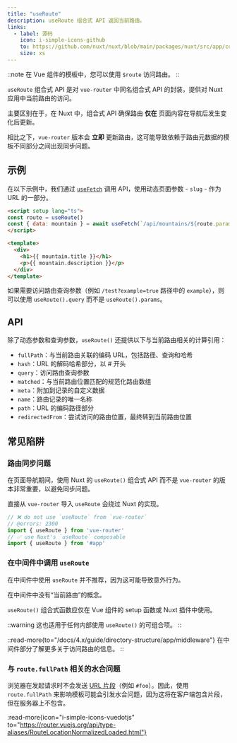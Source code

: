 ```yaml
---
title: "useRoute"
description: useRoute 组合式 API 返回当前路由。
links:
  - label: 源码
    icon: i-simple-icons-github
    to: https://github.com/nuxt/nuxt/blob/main/packages/nuxt/src/app/composables/router.ts
    size: xs
---
```


::note
在 Vue 组件的模板中，您可以使用 `$route` 访问路由。
::

`useRoute` 组合式 API 是对 `vue-router` 中同名组合式 API 的封装，提供对 Nuxt 应用中当前路由的访问。

主要区别在于，在 Nuxt 中，组合式 API 确保路由 **仅在** 页面内容在导航后发生变化后更新。

相比之下，`vue-router` 版本会 **立即** 更新路由，这可能导致依赖于路由元数据的模板不同部分之间出现同步问题。

## 示例

在以下示例中，我们通过 [`useFetch`](/docs/api/composables/use-fetch) 调用 API，使用动态页面参数 - `slug` - 作为 URL 的一部分。

```html [~/pages/[slug\\].vue]
<script setup lang="ts">
const route = useRoute()
const { data: mountain } = await useFetch(`/api/mountains/${route.params.slug}`)
</script>

<template>
  <div>
    <h1>{{ mountain.title }}</h1>
    <p>{{ mountain.description }}</p>
  </div>
</template>
```

如果需要访问路由查询参数（例如 `/test?example=true` 路径中的 `example`），则可以使用 `useRoute().query` 而不是 `useRoute().params`。

## API

除了动态参数和查询参数，`useRoute()` 还提供以下与当前路由相关的计算引用：

- `fullPath`：与当前路由关联的编码 URL，包括路径、查询和哈希
- `hash`：URL 的解码哈希部分，以 # 开头
- `query`：访问路由查询参数
- `matched`：与当前路由位置匹配的规范化路由数组
- `meta`：附加到记录的自定义数据
- `name`：路由记录的唯一名称
- `path`：URL 的编码路径部分
- `redirectedFrom`：尝试访问的路由位置，最终转到当前路由位置

## 常见陷阱

### 路由同步问题

在页面导航期间，使用 Nuxt 的 `useRoute()` 组合式 API 而不是 `vue-router` 的版本非常重要，以避免同步问题。

直接从 `vue-router` 导入 `useRoute` 会绕过 Nuxt 的实现。

```ts twoslash
// ❌ do not use `useRoute` from `vue-router`
// @errors: 2300
import { useRoute } from 'vue-router'
// ✅ use Nuxt's `useRoute` composable
import { useRoute } from '#app'
```

### 在中间件中调用 `useRoute`

在中间件中使用 `useRoute` 并不推荐，因为这可能导致意外行为。

在中间件中没有“当前路由”的概念。

`useRoute()` 组合式函数应仅在 Vue 组件的 setup 函数或 Nuxt 插件中使用。

::warning
这也适用于任何内部使用 `useRoute()` 的可组合项。
::

::read-more{to="/docs/4.x/guide/directory-structure/app/middleware"}
在中间件部分了解更多关于访问路由的信息。
::

### 与 `route.fullPath` 相关的水合问题

浏览器在发起请求时不会发送 [URL 片段](https://url.spec.whatwg.org/#concept-url-fragment)（例如 `#foo`）。因此，使用 `route.fullPath` 来影响模板可能会引发水合问题，因为这将在客户端包含片段，但在服务器上不包含。

:read-more{icon="i-simple-icons-vuedotjs" to="https://router.vuejs.org/api/type-aliases/RouteLocationNormalizedLoaded.html"}
